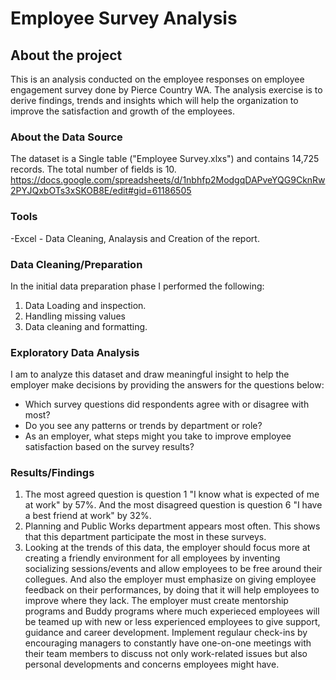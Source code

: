 # Employee Survey Analysis
## About the project
This is an analysis conducted on the employee responses on employee engagement survey done by Pierce Country WA.
The analysis exercise is to derive findings, trends and insights which will help the organization to improve the satisfaction and growth of the employees.
### About the Data Source
The dataset is a Single table ("Employee Survey.xlxs") and contains 14,725 records. The total number of fields is 10.
https://docs.google.com/spreadsheets/d/1nbhfp2ModgqDAPveYQG9CknRw2PYJQxbOTs3xSKOB8E/edit#gid=61186505
### Tools
-Excel - Data Cleaning, Analaysis and Creation of the report.

### Data Cleaning/Preparation

In the initial data preparation phase I performed the following:
1. Data Loading and inspection.
2. Handling missing values
3. Data cleaning and formatting.

### Exploratory Data Analysis

I am to analyze this dataset and draw meaningful insight to help the employer make decisions by providing the answers for the questions below: 
- Which survey questions did respondents agree with or disagree with most? 
- Do you see any patterns or trends by department or role? 
- As an employer, what steps might you take to improve employee satisfaction based on the survey results?

### Results/Findings

1. The most agreed question is question 1 "I know what is expected of me at work" by 57%.
   And the most disagreed question is question 6 "I have a best friend at work" by 32%.
2.  Planning and Public Works department appears most often. This shows that this department participate the most in these surveys.
3.  Looking at the trends of this data, the employer should focus more at creating a friendly environment for all employees by
    inventing socializing sessions/events and allow employees to be free around their collegues. 
    And also the employer must emphasize on giving employee feedback on their performances, by doing that it will help employees to improve where they lack. 
    The employer must create mentorship programs and Buddy programs where much experieced employees will be teamed up with
    new or less experienced employees to give support, guidance and career development. 
    Implement regulaur check-ins by encouraging managers to constantly have one-on-one meetings with their team members to discuss
    not only work-related issues but also personal developments and concerns employees might have.
